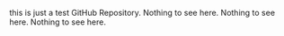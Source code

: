 this is just a test GitHub Repository.
Nothing to see here.
Nothing to see here.
Nothing to see here.

